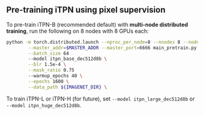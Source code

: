 

## Pre-training iTPN using pixel supervision

To pre-train iTPN-B (recommended default) with **multi-node distributed training**, run the following on 8 nodes with 8 GPUs each:

```bash
python -m torch.distributed.launch --nproc_per_node=8 --nnodes 8 --node_rank=$NODE_RANK \
        --master_addr=$MASTER_ADDR --master_port=6666 main_pretrain.py \
        --batch_size 64
        --model itpn_base_dec512d8b \
        --blr 1.5e-4 \
        --mask_ratio 0.75
        --warmup_epochs 40 \
        --epochs 1600 \
        --data_path ${IMAGENET_DIR} \ 
```

To train iTPN-L or iTPN-H (for future), set `--model itpn_large_dec512d8b` or `--model itpn_huge_dec512d8b`.
